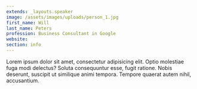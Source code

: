 ```yaml
---
extends: _layouts.speaker
image: /assets/images/uploads/person_1.jpg
first_name: Will
last_name: Peters
profession: Business Consultant in Google
website:
section: info
---
```

Lorem ipsum dolor sit amet, consectetur adipisicing elit. Optio molestiae fuga modi delectus? Soluta consequuntur esse, fugit ratione. Nobis deserunt, suscipit ut similique animi tempora. Tempore quaerat autem nihil, accusantium.